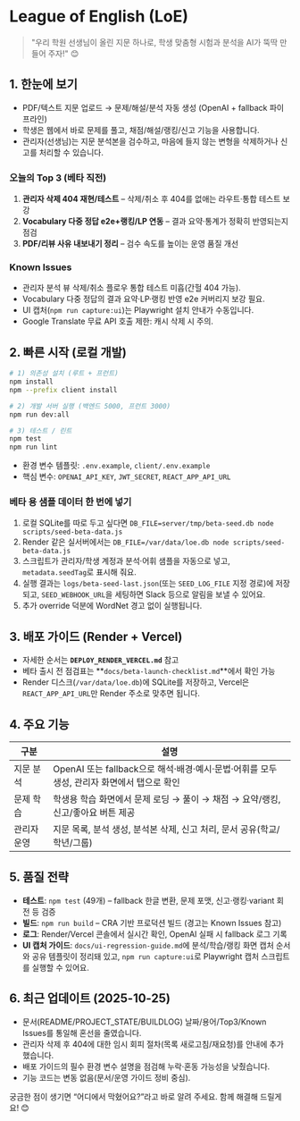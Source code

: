 # League of English (LoE)

> "우리 학원 선생님이 올린 지문 하나로, 학생 맞춤형 시험과 분석을 AI가 뚝딱 만들어 주자!" 😊

## 1. 한눈에 보기
- PDF/텍스트 지문 업로드 → 문제/해설/분석 자동 생성 (OpenAI + fallback 파이프라인)
- 학생은 웹에서 바로 문제를 풀고, 채점/해설/랭킹/신고 기능을 사용합니다.
- 관리자(선생님)는 지문 분석본을 검수하고, 마음에 들지 않는 변형을 삭제하거나 신고를 처리할 수 있습니다.

### 오늘의 Top 3 (베타 직전)
1. **관리자 삭제 404 재현/테스트** – 삭제/취소 후 404를 없애는 라우트·통합 테스트 보강
2. **Vocabulary 다중 정답 e2e+랭킹/LP 연동** – 결과 요약·통계가 정확히 반영되는지 점검
3. **PDF/리뷰 사유 내보내기 정리** – 검수 속도를 높이는 운영 품질 개선

### Known Issues
- 관리자 분석 뷰 삭제/취소 플로우 통합 테스트 미흡(간헐 404 가능).
- Vocabulary 다중 정답의 결과 요약·LP·랭킹 반영 e2e 커버리지 보강 필요.
- UI 캡처(`npm run capture:ui`)는 Playwright 설치 안내가 수동입니다.
- Google Translate 무료 API 호출 제한: 캐시 삭제 시 주의.

## 2. 빠른 시작 (로컬 개발)
```bash
# 1) 의존성 설치 (루트 + 프런트)
npm install
npm --prefix client install

# 2) 개발 서버 실행 (백엔드 5000, 프런트 3000)
npm run dev:all

# 3) 테스트 / 린트
npm test
npm run lint
```
- 환경 변수 템플릿: `.env.example`, `client/.env.example`
- 핵심 변수: `OPENAI_API_KEY`, `JWT_SECRET`, `REACT_APP_API_URL`

### 베타 용 샘플 데이터 한 번에 넣기
1. 로컬 SQLite를 따로 두고 싶다면 `DB_FILE=server/tmp/beta-seed.db node scripts/seed-beta-data.js`
2. Render 같은 실서버에서는 `DB_FILE=/var/data/loe.db node scripts/seed-beta-data.js`
3. 스크립트가 관리자/학생 계정과 분석·어휘 샘플을 자동으로 넣고, `metadata.seedTag`로 표시해 줘요.
4. 실행 결과는 `logs/beta-seed-last.json`(또는 `SEED_LOG_FILE` 지정 경로)에 저장되고, `SEED_WEBHOOK_URL`을 세팅하면 Slack 등으로 알림을 보낼 수 있어요.
5. 추가 override 덕분에 WordNet 경고 없이 실행됩니다.


## 3. 배포 가이드 (Render + Vercel)
- 자세한 순서는 **`DEPLOY_RENDER_VERCEL.md`** 참고
- 베타 출시 전 점검표는 **`docs/beta-launch-checklist.md`**에서 확인 가능
- Render 디스크(`/var/data/loe.db`)에 SQLite를 저장하고, Vercel은 `REACT_APP_API_URL`만 Render 주소로 맞추면 됩니다.

## 4. 주요 기능
| 구분 | 설명 |
|------|------|
| 지문 분석 | OpenAI 또는 fallback으로 해석·배경·예시·문법·어휘를 모두 생성, 관리자 화면에서 탭으로 확인 |
| 문제 학습 | 학생용 학습 화면에서 문제 로딩 → 풀이 → 채점 → 요약/랭킹, 신고/좋아요 버튼 제공 |
| 관리자 운영 | 지문 목록, 분석 생성, 분석본 삭제, 신고 처리, 문서 공유(학교/학년/그룹) |

## 5. 품질 전략
- **테스트**: `npm test` (49개) – fallback 한글 변환, 문제 포맷, 신고·랭킹·variant 회전 등 검증
- **빌드**: `npm run build` – CRA 기반 프로덕션 빌드 (경고는 Known Issues 참고)
- **로그**: Render/Vercel 콘솔에서 실시간 확인, OpenAI 실패 시 fallback 로그 기록
- **UI 캡처 가이드**: `docs/ui-regression-guide.md`에 분석/학습/랭킹 화면 캡처 순서와 공유 템플릿이 정리돼 있고, `npm run capture:ui`로 Playwright 캡처 스크립트를 실행할 수 있어요.

## 6. 최근 업데이트 (2025-10-25)
- 문서(README/PROJECT_STATE/BUILDLOG) 날짜/용어/Top3/Known Issues를 통일해 혼선을 줄였습니다.
- 관리자 삭제 후 404에 대한 임시 회피 절차(목록 새로고침/재요청)를 안내에 추가했습니다.
- 배포 가이드의 필수 환경 변수 설명을 점검해 누락·혼동 가능성을 낮췄습니다.
- 기능 코드는 변동 없음(문서/운영 가이드 정비 중심).

궁금한 점이 생기면 “어디에서 막혔어요?”라고 바로 알려 주세요. 함께 해결해 드릴게요! 😊
